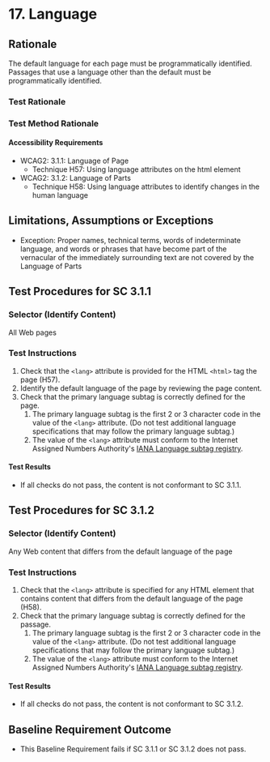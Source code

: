 # 17. Language
## Rationale
The default language for each page must be programmatically identified. Passages that use a language other than the default must be programmatically identified.

### Test Rationale

### Test Method Rationale

#### Accessibility Requirements
* WCAG2: 3.1.1: Language of Page
    * Technique H57: Using language attributes on the html element
* WCAG2: 3.1.2: Language of Parts
    * Technique H58: Using language attributes to identify changes in the human language

## Limitations, Assumptions or Exceptions
*	Exception: Proper names, technical terms, words of indeterminate language, and words or phrases that have become part of the vernacular of the immediately surrounding text are not covered by the Language of Parts

## Test Procedures for SC 3.1.1
### Selector (Identify Content)  
All Web pages

### Test Instructions
1. Check that the `<lang>` attribute is provided for the HTML `<html>` tag the page (H57). 
1. Identify the default language of the page by reviewing the page content. 
1. Check that the primary language subtag is correctly defined for the page.
    1. The primary language subtag is the first 2 or 3 character code in the value of the `<lang>` attribute. (Do not test additional language specifications that may follow the primary language subtag.)
    1. The value of the `<lang>` attribute must conform to the Internet Assigned Numbers Authority's [IANA  Language subtag registry](http://www.iana.org/assignments/language-subtag-registry).  

#### Test Results
* If all checks do not pass, the content is not conformant to SC 3.1.1.

## Test Procedures for SC 3.1.2
### Selector (Identify Content)  
Any Web content that differs from the default language of the page

### Test Instructions
1. Check that the `<lang>` attribute is specified for any HTML element that contains content that differs from the default language of the page (H58).
1. Check that the primary language subtag is correctly defined for the passage. 
    1. The primary language subtag is the first 2 or 3 character code in the value of the `<lang>` attribute. (Do not test additional language specifications that may follow the primary language subtag.)
    1. The value of the `<lang>` attribute must conform to the Internet Assigned Numbers Authority's [IANA  Language subtag registry](http://www.iana.org/assignments/language-subtag-registry). 

#### Test Results
* If all checks do not pass, the content is not conformant to SC 3.1.2.

## Baseline Requirement Outcome
* This Baseline Requirement fails if SC 3.1.1 or SC 3.1.2 does not pass.
